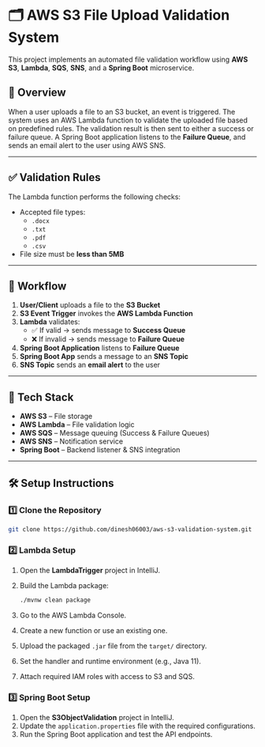 # 🗂️ AWS S3 File Upload Validation System

This project implements an automated file validation workflow using **AWS S3**, **Lambda**, **SQS**, **SNS**, and a **Spring Boot** microservice.

## 📌 Overview

When a user uploads a file to an S3 bucket, an event is triggered. The system uses an AWS Lambda function to validate the uploaded file based on predefined rules. The validation result is then sent to either a success or failure queue. A Spring Boot application listens to the **Failure Queue**, and sends an email alert to the user using AWS SNS.

---

## ✅ Validation Rules

The Lambda function performs the following checks:

- Accepted file types:
  - `.docx`
  - `.txt`
  - `.pdf`
  - `.csv`
- File size must be **less than 5MB**

---

## 🔁 Workflow

1. **User/Client** uploads a file to the **S3 Bucket**
2. **S3 Event Trigger** invokes the **AWS Lambda Function**
3. **Lambda** validates:
   - ✅ If valid → sends message to **Success Queue**
   - ❌ If invalid → sends message to **Failure Queue**
4. **Spring Boot Application** listens to **Failure Queue**
5. **Spring Boot App** sends a message to an **SNS Topic**
6. **SNS Topic** sends an **email alert** to the user

---

## 🧱 Tech Stack

- **AWS S3** – File storage
- **AWS Lambda** – File validation logic
- **AWS SQS** – Message queuing (Success & Failure Queues)
- **AWS SNS** – Notification service
- **Spring Boot** – Backend listener & SNS integration

---

## 🛠️ Setup Instructions

### 1️⃣ Clone the Repository

```bash
git clone https://github.com/dinesh06003/aws-s3-validation-system.git
```

### 2️⃣ Lambda Setup

1. Open the **LambdaTrigger** project in IntelliJ.
2. Build the Lambda package:

     ```bash
     ./mvnw clean package
     ```

3. Go to the AWS Lambda Console.
4. Create a new function or use an existing one.
5. Upload the packaged `.jar` file from the `target/` directory.
6. Set the handler and runtime environment (e.g., Java 11).
7. Attach required IAM roles with access to S3 and SQS.

### 3️⃣ Spring Boot Setup

1. Open the **S3ObjectValidation** project in IntelliJ.
2. Update the `application.properties` file with the required configurations.
3. Run the Spring Boot application and test the API endpoints.
